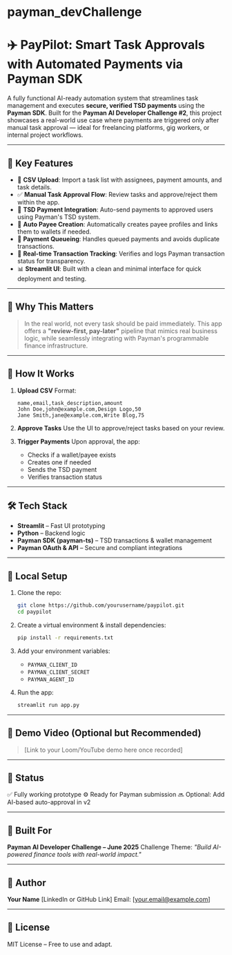 # payman_devChallenge
# ✈️ PayPilot: Smart Task Approvals with Automated Payments via Payman SDK

A fully functional AI-ready automation system that streamlines task management and executes **secure, verified TSD payments** using the **Payman SDK**. Built for the **Payman AI Developer Challenge #2**, this project showcases a real-world use case where payments are triggered only after manual task approval — ideal for freelancing platforms, gig workers, or internal project workflows.

---

## 🚀 Key Features

* 📄 **CSV Upload**: Import a task list with assignees, payment amounts, and task details.
* ✅ **Manual Task Approval Flow**: Review tasks and approve/reject them within the app.
* 💸 **TSD Payment Integration**: Auto-send payments to approved users using Payman's TSD system.
* 🔐 **Auto Payee Creation**: Automatically creates payee profiles and links them to wallets if needed.
* 🔀 **Payment Queueing**: Handles queued payments and avoids duplicate transactions.
* 📡 **Real-time Transaction Tracking**: Verifies and logs Payman transaction status for transparency.
* 📊 **Streamlit UI**: Built with a clean and minimal interface for quick deployment and testing.

---

## 🧠 Why This Matters

> In the real world, not every task should be paid immediately. This app offers a **"review-first, pay-later"** pipeline that mimics real business logic, while seamlessly integrating with Payman's programmable finance infrastructure.

---

## 📂 How It Works

1. **Upload CSV**
   Format:

   ```
   name,email,task_description,amount
   John Doe,john@example.com,Design Logo,50
   Jane Smith,jane@example.com,Write Blog,75
   ```

2. **Approve Tasks**
   Use the UI to approve/reject tasks based on your review.

3. **Trigger Payments**
   Upon approval, the app:

   * Checks if a wallet/payee exists
   * Creates one if needed
   * Sends the TSD payment
   * Verifies transaction status

---

## 🛠️ Tech Stack

* **Streamlit** – Fast UI prototyping
* **Python** – Backend logic
* **Payman SDK (payman-ts)** – TSD transactions & wallet management
* **Payman OAuth & API** – Secure and compliant integrations

---

## 🧪 Local Setup

1. Clone the repo:

   ```bash
   git clone https://github.com/yourusername/paypilot.git
   cd paypilot
   ```

2. Create a virtual environment & install dependencies:

   ```bash
   pip install -r requirements.txt
   ```

3. Add your environment variables:

   * `PAYMAN_CLIENT_ID`
   * `PAYMAN_CLIENT_SECRET`
   * `PAYMAN_AGENT_ID`

4. Run the app:

   ```bash
   streamlit run app.py
   ```

---

## 🎥 Demo Video (Optional but Recommended)

> \[Link to your Loom/YouTube demo here once recorded]

---

## 🏑 Status

✅ Fully working prototype
⚙️ Ready for Payman submission
🔜 Optional: Add AI-based auto-approval in v2

---

## 🤝 Built For

**Payman AI Developer Challenge – June 2025**
Challenge Theme: *"Build AI-powered finance tools with real-world impact."*

---

## 👤 Author

**Your Name**
\[LinkedIn or GitHub Link]
Email: \[[your.email@example.com](mailto:rohitmandhan2222@gmail.com)]

---

## 📜 License

MIT License – Free to use and adapt.
